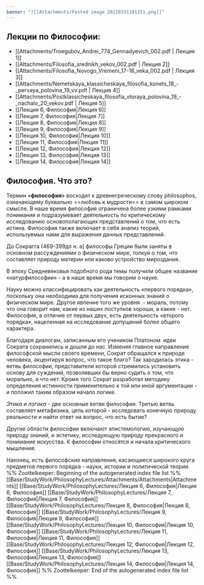 ```yaml
---
banner: "![[Attachments/Pasted image 20220331191151.png]]"
---
```


## Лекции по Философии:

-   [[Attachments/Troegubov_Andrei_774_Gennadyevich_002.pdf | Лекция 1]]
-   [[Attachments/Filosofia_srednikh_vekov_002.pdf | Лекция 2]]
-   [[Attachments/Filosofia_Novogo_Vremeni_17-18_veka_002.pdf | Лекция 3]]
-   [[Attachments/Nemetskaya_klassicheskaya_filosofia_konets_18_-_pervaya_polovina_19_vv.pdf | Лекция 4]]
-   [[Attachments/Postklassicheskaya_filosofia_vtoraya_polovina_19_-_nachalo_20_vekov.pdf | Лекция 5]]
-   [[Лекция 6, Философия|Лекция 6]]
-   [[Лекция 7, Философия|Лекция 7]]
-   [[Лекция 8, Философия|Лекция 8]]
- [[Лекция 9, Философия|Лекция 9]]
-   [[Лекция 10, Философия|Лекция 10]]
-   [[Лекция 11, Философия|Лекция 11]]
-   [[Лекция 12, Философия|Лекция 12]]
-   [[Лекция 13, Философия|Лекция 13]]
-   [[Лекция 14, Философия|Лекция 14]]
## Философия. Что это?

Термин «**философия**» восходит к древнегреческому слову philosophos, означающему буквально ==любовь к мудрости== в самом широком смысле. В наше время философия ограничена более узкими рамками понимания и подразумевает деятельность по критическому исследованию основополагающих представлений о том, что есть истина. Философия также включает в себя анализ теорий, используемых нами для выражения данных представлений.

До Сокрагга (469-399до н. а] философы Греции были заняты в основном рассуждениями о физическом мире, толкуя о том, что составляет природу материи или каково устройство мироздания.

В эпоху Средневековья подобного рода темы получили общее название «натурфилософии» - а в наше время мы говорим о науке.

Науку можно классифицировать как деятельность «первого порядка», поскольку она необходима для получения исконных знаний о физическом мире. Другое явление того же уровня  - мораль, потому что она говорит нам, какие из наших поступков хороши, а какие - нет. Философия, в отличие от первых двух, есть деятельность «второго порядка», нацеленная на исследование допущений более общего характера.

Благодаря диалогам, записанным его учеником Платоном  идеи Сократа сохранились и дошли до нас. Изменяя главное направление философской мысли своего времени, Сократ обращался к природе человека, акцентируя вопрос, что такое благо? Так зародилась этика - ветвь философии, представители которой стремились установить основу для суждений, позволявших бы верно судить о том, что морально, а что нет. Кроме того Сократ разработал методику определения истинности применительно к той или иной аргументации - и положил таким образом начало логике.

_Этика и логика_ - две основные ветви философии. Третью ветвь составляет метафизика, цепь которой - исследовать конечную природу реальности и найти ответ на вопрос, что есть бытие?

Другие области философии включают эпистемологию, изучающую природу знаний, и эстетику, исследующую природу прекрасного и понимание искусства. К философии относятся и начала критического мышления.

Наконец, есть философские направления, касающиеся широкого круга предметов первого порядка - науки, истории и политической теории.
%% Zoottelkeeper: Beginning of the autogenerated index file list  %%
 [[Base/StudyWork/PhilosophyLectures/Attachments/Attachments|Attachments]]
 [[Base/StudyWork/PhilosophyLectures/Лекция 6, Философия|Лекция 6, Философия]]
 [[Base/StudyWork/PhilosophyLectures/Лекция 7, Философия|Лекция 7, Философия]]
 [[Base/StudyWork/PhilosophyLectures/Лекция 8, Философия|Лекция 8, Философия]]
 [[Base/StudyWork/PhilosophyLectures/Лекция 9, Философия|Лекция 9, Философия]]
 [[Base/StudyWork/PhilosophyLectures/Лекция 10, Философия|Лекция 10, Философия]]
 [[Base/StudyWork/PhilosophyLectures/Лекция 11, Философия|Лекция 11, Философия]]
 [[Base/StudyWork/PhilosophyLectures/Лекция 12, Философия|Лекция 12, Философия]]
 [[Base/StudyWork/PhilosophyLectures/Лекция 13, Философия|Лекция 13, Философия]]
 [[Base/StudyWork/PhilosophyLectures/Лекция 14, Философия|Лекция 14, Философия]]
%% Zoottelkeeper: End of the autogenerated index file list  %%
